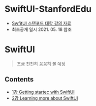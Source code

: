 # SwiftUI-StanfordEdu
* [SwfitUI 스탠포드 대학 강의 자료](https://www.youtube.com/channel/UC-EnprmCZ3OXyAoG7vjVNCA)
* 최초공개 일시 2021. 05. 18 참조

# SwiftUI 

> 조금 천천히 꼼꼼히 볼 예정

## Contents
* [1강 Getting startec with SwiftUI](https://github.com/HwangWoonChun/SwiftUI-StanfordEdu/blob/main/Rect/Rect01.md)
* [2강 Learning more about SwiftUI](https://github.com/HwangWoonChun/SwiftUI-StanfordEdu/blob/main/Rect/Rect02.md)
